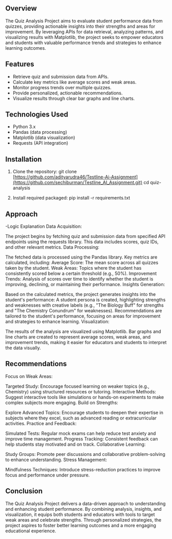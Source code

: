## Overview
The Quiz Analysis Project aims to evaluate student performance data from quizzes, providing actionable insights into their strengths and areas for improvement. By leveraging APIs for data retrieval, analyzing patterns, and visualizing results with Matplotlib, the project seeks to empower educators and students with valuable performance trends and strategies to enhance learning outcomes.

## Features
- Retrieve quiz and submission data from APIs.
- Calculate key metrics like average scores and weak areas.
- Monitor progress trends over multiple quizzes.
- Provide personalized, actionable recommendations.
- Visualize results through clear bar graphs and line charts.


## Technologies Used
- Python 3.x
- Pandas (data processing)
- Matplotlib (data visualization)
- Requests (API integration)

## Installation

1. Clone the repository:
   git clone [https://github.com/adityarudra46/Testline-Ai-Assignment](https://github.com/sechiburman/Testline_AI_Assignment.git)
   cd quiz-analysis

2. Install required packaged:
    pip install -r requirements.txt

## Approach
-Logic Explanation
Data Acquisition:

The project begins by fetching quiz and submission data from specified API endpoints using the requests library. This data includes scores, quiz IDs, and other relevant metrics.
Data Processing:

The fetched data is processed using the Pandas library. Key metrics are calculated, including:
Average Score: The mean score across all quizzes taken by the student.
Weak Areas: Topics where the student has consistently scored below a certain threshold (e.g., 50%).
Improvement Trends: Analysis of scores over time to identify whether the student is improving, declining, or maintaining their performance.
Insights Generation:

Based on the calculated metrics, the project generates insights into the student's performance:
A student persona is created, highlighting strengths and weaknesses with creative labels (e.g., "The Biology Buff" for strengths and "The Chemistry Conundrum" for weaknesses).
Recommendations are tailored to the student's performance, focusing on areas for improvement and strategies to enhance learning.
Visualization:

The results of the analysis are visualized using Matplotlib. Bar graphs and line charts are created to represent average scores, weak areas, and improvement trends, making it easier for educators and students to interpret the data visually.

## Recommendations
Focus on Weak Areas:

Targeted Study: Encourage focused learning on weaker topics (e.g., Chemistry) using structured resources or tutoring.
Interactive Methods: Suggest interactive tools like simulations or hands-on experiments to make complex subjects more engaging.
Build on Strengths:

Explore Advanced Topics: Encourage students to deepen their expertise in subjects where they excel, such as advanced reading or extracurricular activities.
Practice and Feedback:

Simulated Tests: Regular mock exams can help reduce test anxiety and improve time management.
Progress Tracking: Consistent feedback can help students stay motivated and on track.
Collaborative Learning:

Study Groups: Promote peer discussions and collaborative problem-solving to enhance understanding.
Stress Management:

Mindfulness Techniques: Introduce stress-reduction practices to improve focus and performance under pressure.

## Conclusion
The Quiz Analysis Project delivers a data-driven approach to understanding and enhancing student performance. By combining analysis, insights, and visualization, it equips both students and educators with tools to target weak areas and celebrate strengths. Through personalized strategies, the project aspires to foster better learning outcomes and a more engaging educational experience.
